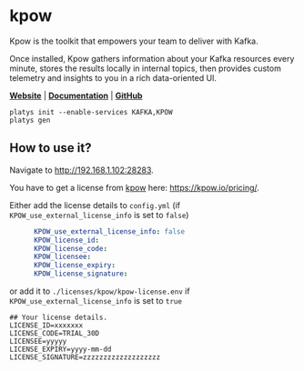 # kpow

Kpow is the toolkit that empowers your team to deliver with Kafka.

Once installed, Kpow gathers information about your Kafka resources every minute, stores the results locally in internal topics, then provides custom telemetry and insights to you in a rich data-oriented UI.

**[Website](https://kpow.io/)** | **[Documentation](https://docs.kpow.io/)** | **[GitHub](https://github.com/factorhouse/kpow)**

```
platys init --enable-services KAFKA,KPOW
platys gen
```

## How to use it?

Navigate to <http://192.168.1.102:28283>.

You have to get a license from [kpow](https://kpow.io/) here: <https://kpow.io/pricing/>.

Either add the license details to `config.yml` (if `KPOW_use_external_license_info` is set to `false`)

```yaml
      KPOW_use_external_license_info: false
      KPOW_license_id:
      KPOW_license_code: 
      KPOW_licensee:
      KPOW_license_expiry:
      KPOW_license_signature:  

```

or add it to `./licenses/kpow/kpow-license.env` if `KPOW_use_external_license_info` is set to `true`

```
## Your license details.
LICENSE_ID=xxxxxxx
LICENSE_CODE=TRIAL_30D
LICENSEE=yyyyy
LICENSE_EXPIRY=yyyy-mm-dd
LICENSE_SIGNATURE=zzzzzzzzzzzzzzzzzzz
```